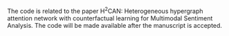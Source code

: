 The code is related to the paper $\mathrm{H^2CAN}$: Heterogeneous hypergraph attention network with counterfactual learning for Multimodal Sentiment Analysis.
The code will be made available after the manuscript is accepted. 
